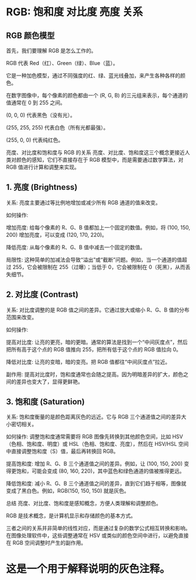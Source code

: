 # RGB: 饱和度 对比度 亮度 关系
## RGB 颜色模型
首先，我们要理解 RGB 是怎么工作的。

RGB 代表 Red（红）、Green（绿）、Blue（蓝）。

它是一种加色模型，通过不同强度的红、绿、蓝光线叠加，来产生各种各样的颜色。

在数字图像中，每个像素的颜色都由一个 (R, G, B) 的三元组来表示，每个通道的值通常在 0 到 255 之间。

(0, 0, 0) 代表黑色（没有光）。

(255, 255, 255) 代表白色（所有光都最强）。

(255, 0, 0) 代表纯红色。

亮度、对比度和饱和度与 RGB 的关系
亮度、对比度、饱和度这三个概念更接近人类对颜色的感知，它们不直接存在于 RGB 模型中，而是需要通过数学算法，对 RGB 值进行计算和调整来实现。

## 1. 亮度 (Brightness)
关系: 亮度主要通过等比例地增加或减少所有 RGB 通道的值来改变。

如何操作:

增加亮度: 给每个像素的 R、G、B 值都加上一个固定的数值。例如，将 (100, 150, 200) 增加亮度，可以变成 (120, 170, 220)。

降低亮度: 从每个像素的 R、G、B 值中减去一个固定的数值。

局限性: 这种简单的加减法会导致“溢出”或“截断”问题。例如，当一个通道的值超过 255，它会被限制在 255（过曝）；当低于 0，它会被限制在 0（死黑），从而丢失细节。

## 2. 对比度 (Contrast)
关系: 对比度调整的是 RGB 值之间的差异。它通过放大或缩小 R、G、B 值的分布范围来改变。

如何操作:

提高对比度: 让亮的更亮，暗的更暗。通常的算法是找到一个“中间灰度点”，然后把所有高于这个点的 RGB 值推向 255，把所有低于这个点的 RGB 值拉向 0。

降低对比度: 让亮的变暗，暗的变亮。把 RGB 值都往“中间灰度点”拉近。

副作用: 提高对比度时，饱和度通常也会随之提高。因为明暗差异的扩大，颜色之间的差异也变大了，显得更鲜艳。

## 3. 饱和度 (Saturation)
关系: 饱和度衡量的是颜色距离灰色的远近。它与 RGB 三个通道值之间的差异大小密切相关。

如何操作: 调整饱和度通常需要将 RGB 图像先转换到其他颜色空间，比如 HSV（色相、饱和度、明度）或 HSL（色相、饱和度、亮度），然后在 HSV/HSL 空间中直接调整饱和度（S）值，最后再转换回 RGB。

提高饱和度: 增加 R、G、B 三个通道值之间的差异。例如，让 (100, 150, 200) 变得更饱和，可能会变成 (80, 160, 220)，其中蓝色和绿色通道的值被推得更远。

降低饱和度: 减小 R、G、B 三个通道值之间的差异，直到它们趋于相等，图像就变成了黑白色。例如，RGB(150, 150, 150) 就是灰色。

总结
亮度、对比度、饱和度是感知概念，方便人类理解和调整颜色。

RGB 是技术概念，是计算机显示和存储颜色的基本方式。

三者之间的关系并非简单的线性对应，而是通过复杂的数学公式相互转换和影响。在图像处理软件中，这些调整通常在 HSV 或类似的颜色空间中进行，以避免直接在 RGB 空间调整时产生的副作用。
# 这是一个用于解释说明的灰色注释。

